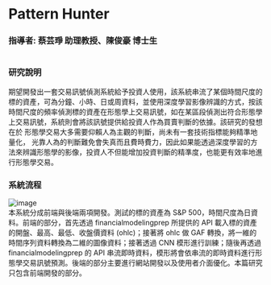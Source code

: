 # Pattern Hunter
### 指導者: 蔡芸琤 助理教授、陳俊豪 博士生
#  
### 研究說明  
期望開發出一套交易訊號偵測系統給予投資人使用，該系統串流了某個時間尺度的標的資產，可為分鐘、小時、日或周資料，並使用深度學習影像辨識的方式，按該時間尺度的頻率偵測標的資產在形態學上交易訊號，如在某區段偵測出符合形態學上交易訊號，系統則會將該訊號提供給投資人作為買賣判斷的依據。該研究的發想在於 形態學交易大多需要仰賴人為主觀的判斷，尚未有一套技術指標能夠精準地量化， 光靠人為的判斷難免會失真而且費時費力，因此如果能透過深度學習的方法來辨識形態學的影像，投資人不但能增加投資判斷的精準度，也能更有效率地進行形態學交易。 
### 系統流程  
![image](https://github.com/albert0796/MachineLearning/blob/master/Project_PatternHunter/Report/flow_chart.png)  
本系統分成前端與後端兩項開發。測試的標的資產為 S&P 500，時間尺度為日資料。前端的部分，首先透過 financialmodelingprep 所提供的 API 載入標的資產的開盤、最高、最低、收盤價資料 (ohlc)；接著將 ohlc 做 GAF 轉換，將一維的時間序列資料轉換為二維的圖像資料；接著透過 CNN 模形進行訓練；隨後再透過 financialmodelingprep 的 API 串流即時資料，模形將會依串流的即時資料進行形態學交易訊號預測。後端的部分主要進行網站開發以及使用者介面優化。本篇研究只包含前端開發的部分。
